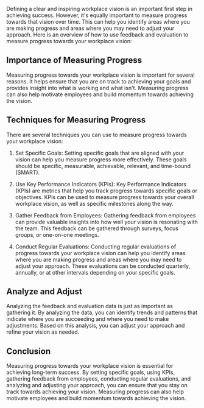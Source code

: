 
Defining a clear and inspiring workplace vision is an important first step in achieving success. However, it's equally important to measure progress towards that vision over time. This can help you identify areas where you are making progress and areas where you may need to adjust your approach. Here is an overview of how to use feedback and evaluation to measure progress towards your workplace vision:

## Importance of Measuring Progress

Measuring progress towards your workplace vision is important for several reasons. It helps ensure that you are on track to achieving your goals and provides insight into what is working and what isn't. Measuring progress can also help motivate employees and build momentum towards achieving the vision.

## Techniques for Measuring Progress

There are several techniques you can use to measure progress towards your workplace vision:

1. Set Specific Goals: Setting specific goals that are aligned with your vision can help you measure progress more effectively. These goals should be specific, measurable, achievable, relevant, and time-bound (SMART).

2. Use Key Performance Indicators (KPIs): Key Performance Indicators (KPIs) are metrics that help you track progress towards specific goals or objectives. KPIs can be used to measure progress towards your overall workplace vision, as well as specific milestones along the way.

3. Gather Feedback from Employees: Gathering feedback from employees can provide valuable insights into how well your vision is resonating with the team. This feedback can be gathered through surveys, focus groups, or one-on-one meetings.

4. Conduct Regular Evaluations: Conducting regular evaluations of progress towards your workplace vision can help you identify areas where you are making progress and areas where you may need to adjust your approach. These evaluations can be conducted quarterly, annually, or at other intervals depending on your specific goals.

## Analyze and Adjust

Analyzing the feedback and evaluation data is just as important as gathering it. By analyzing the data, you can identify trends and patterns that indicate where you are succeeding and where you need to make adjustments. Based on this analysis, you can adjust your approach and refine your vision as needed.

Conclusion
----------

Measuring progress towards your workplace vision is essential for achieving long-term success. By setting specific goals, using KPIs, gathering feedback from employees, conducting regular evaluations, and analyzing and adjusting your approach, you can ensure that you stay on track towards achieving your vision. Measuring progress can also help motivate employees and build momentum towards achieving the vision.
